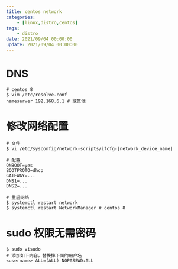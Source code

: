 ```yaml
---
title: centos network
categories: 
	- [linux,distro,centos]
tags:
	- distro
date: 2021/09/04 00:00:00
update: 2021/09/04 00:00:00
---
```


# DNS

```shell
# centos 8
$ vim /etc/resolve.conf
nameserver 192.168.6.1 # 或其他
```

# 修改网络配置

```shell
# 文件
$ vi /etc/sysconfig/network-scripts/ifcfg-[network_device_name]

# 配置
ONBOOT=yes
BOOTPROTO=dhcp
GATEWAY=...
DNS1=...
DNS2=...

# 重启网络
$ systemctl restart network
$ systemctl restart NetworkManager # centos 8
```

# sudo 权限无需密码

```shell
$ sudo visudo
# 添加如下内容，替换掉下面的用户名
<username> ALL=(ALL) NOPASSWD:ALL
```

